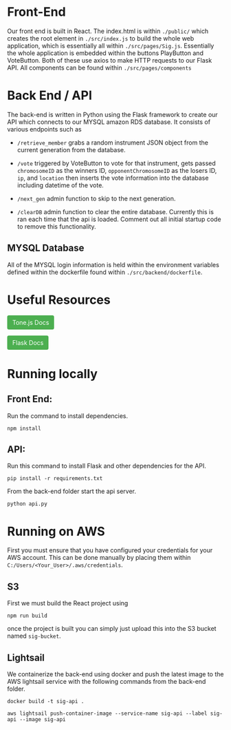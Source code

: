 # Front-End

Our front end is built in React. The index.html is within ```./public/``` which creates the root element in ```./src/index.js``` to build the whole web application, which is essentially all within ```./src/pages/Sig.js```. Essentially the whole application is embedded within the buttons PlayButton and VoteButton. Both of these use axios to make HTTP requests to our Flask API. All components can be found within ```./src/pages/components ```

# Back End / API
The back-end is written in Python using the Flask framework to create our API which connects to our MYSQL amazon RDS database. It consists of various endpoints such as

- ```/retrieve_member``` grabs a random instrument JSON object from the current generation from the database.

- ```/vote``` triggered by VoteButton to vote for that instrument, gets passed ```chromosomeID``` as the winners ID, ```opponentChromosomeID``` as the losers ID, ```ip```, and ```location``` then inserts the vote information into the database including datetime of the vote.

- ```/next_gen``` admin function to skip to the next generation.

- ```/clearDB``` admin function to clear the entire database. Currently this is ran each time that the api is loaded. Comment out all initial startup code to remove this functionality.

## MYSQL Database

All of the MYSQL login information is held within the environment variables defined within the dockerfile found within ```./src/backend/dockerfile```.

# Useful Resources
[<span style="background-color: #4CAF50; color: white; padding: 8px 12px; border: none; border-radius: 4px; text-align: center; text-decoration: none; display: inline-block; font-size: 14px; cursor: pointer;">Tone.js Docs</span>](https://tonejs.github.io/docs/14.7.77/index.html)

[<span style="background-color: #4CAF50; color: white; padding: 8px 12px; border: none; border-radius: 4px; text-align: center; text-decoration: none; display: inline-block; font-size: 14px; cursor: pointer;">Flask Docs</span>](https://flask.palletsprojects.com/en/2.3.x/)

# Running locally

## Front End:
Run the command to install dependencies.

``` npm install ```

## API:
Run this command to install Flask and other dependencies for the API.

``` pip install -r requirements.txt ```


From the back-end folder start the api server.

``` python api.py ```

# Running on AWS
First you must ensure that you have configured your credentials for your AWS account. This can be done manually by placing them within ```C:/Users/<Your_User>/.aws/credentials```.

## S3
First we must build the React project using

```npm run build```

once the project is built you can simply just upload this into the S3 bucket named ```sig-bucket```.

## Lightsail
We containerize the back-end using docker and push the latest image to the AWS lightsail service with the following commands from the back-end folder.

```docker build -t sig-api .```

```aws lightsail push-container-image --service-name sig-api --label sig-api --image sig-api```
